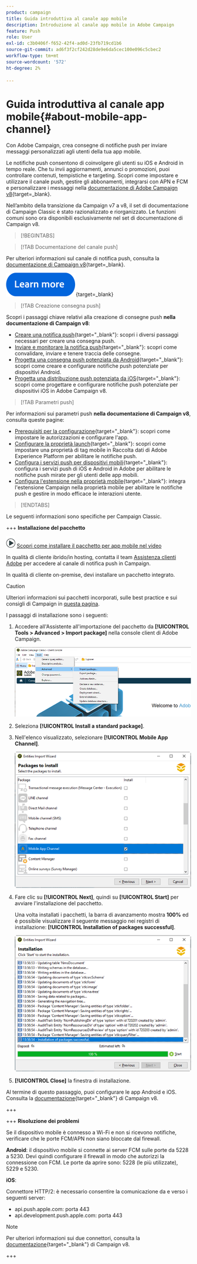 ```yaml
---
product: campaign
title: Guida introduttiva al canale app mobile
description: Introduzione al canale app mobile in Adobe Campaign
feature: Push
role: User
exl-id: c3b0406f-f652-42f4-ad0d-23fb719cd1b6
source-git-commit: ad6f3f2cf242d28de9e6da5cec100e096c5cbec2
workflow-type: tm+mt
source-wordcount: '572'
ht-degree: 2%

---
```


# Guida introduttiva al canale app mobile{#about-mobile-app-channel}

Con Adobe Campaign, crea consegne di notifiche push per inviare messaggi personalizzati agli utenti della tua app mobile.

Le notifiche push consentono di coinvolgere gli utenti su iOS e Android in tempo reale. Che tu invii aggiornamenti, annunci o promozioni, puoi controllare contenuti, tempistiche e targeting. Scopri come impostare e utilizzare il canale push, gestire gli abbonamenti, integrarsi con APN e FCM e personalizzare i messaggi nella [documentazione di Adobe Campaign v8](https://experienceleague.adobe.com/en/docs/campaign/campaign-v8/send/emails/email){target=_blank}.

Nell’ambito della transizione da Campaign v7 a v8, il set di documentazione di Campaign Classic è stato razionalizzato e riorganizzato. Le funzioni comuni sono ora disponibili esclusivamente nel set di documentazione di Campaign v8.

>[!BEGINTABS]

>[!TAB Documentazione del canale push]

Per ulteriori informazioni sul canale di notifica push, consulta la [documentazione di Campaign v8](https://experienceleague.adobe.com/docs/campaign/campaign-v8/send/push/push.html){target=_blank}.

[![immagine](../../assets/do-not-localize/learn-more-button.svg)](https://experienceleague.adobe.com/docs/campaign/campaign-v8/send/push/push.html){target=_blank}


>[!TAB Creazione consegna push]

Scopri i passaggi chiave relativi alla creazione di consegne push **nella documentazione di Campaign v8**:

* [Creare una notifica push](https://experienceleague.adobe.com/docs/campaign/campaign-v8/send/push/push.html#push-create){target="_blank"}: scopri i diversi passaggi necessari per creare una consegna push.
* [Inviare e monitorare la notifica push](https://experienceleague.adobe.com/docs/campaign/campaign-v8/send/push/push.html#push-test){target="_blank"}: scopri come convalidare, inviare e tenere traccia delle consegne.
* [Progetta una consegna push potenziata da Android](https://experienceleague.adobe.com/docs/campaign/campaign-v8/send/push/rich-push/rich-push-android.html){target="_blank"}: scopri come creare e configurare notifiche push potenziate per dispositivi Android.
* [Progetta una distribuzione push potenziata da iOS](https://experienceleague.adobe.com/docs/campaign/campaign-v8/send/push/rich-push/rich-push-ios.html){target="_blank"}: scopri come progettare e configurare notifiche push potenziate per dispositivi iOS in Adobe Campaign v8.


>[!TAB Parametri push]

Per informazioni sui parametri push **nella documentazione di Campaign v8**, consulta queste pagine:

* [Prerequisiti per la configurazione](https://experienceleague.adobe.com/docs/campaign/campaign-v8/send/push/push-settings.html#before-starting){target="_blank"}: scopri come impostare le autorizzazioni e configurare l&#39;app.
* [Configurare la proprietà launch](https://experienceleague.adobe.com/docs/campaign/campaign-v8/send/push/push-settings.html#launch-property){target="_blank"}: scopri come impostare una proprietà di tag mobile in Raccolta dati di Adobe Experience Platform per abilitare le notifiche push.
* [Configura i servizi push per dispositivi mobili](https://experienceleague.adobe.com/docs/campaign/campaign-v8/send/push/push-settings.html#push-service){target="_blank"}: configura i servizi push di iOS e Android in Adobe per abilitare le notifiche push mirate per gli utenti delle app mobili.
* [Configura l&#39;estensione nella proprietà mobile](https://experienceleague.adobe.com/docs/campaign/campaign-v8/send/push/push-settings.html#configure-extension){target="_blank"}: integra l&#39;estensione Campaign nella proprietà mobile per abilitare le notifiche push e gestire in modo efficace le interazioni utente.

>[!ENDTABS]


Le seguenti informazioni sono specifiche per Campaign Classic.

+++ **Installazione del pacchetto**

![](assets/do-not-localize/how-to-video.png) [Scopri come installare il pacchetto per app mobile nel video](https://experienceleague.adobe.com/docs/campaign-classic-learn/tutorials/sending-messages/push-channel/installing-the-mobile-app-channel.html#sending-messages)

In qualità di cliente ibrido/in hosting, contatta il team [Assistenza clienti Adobe](https://helpx.adobe.com/it/enterprise/admin-guide.html/enterprise/using/support-for-experience-cloud.ug.html) per accedere al canale di notifica push in Campaign.

In qualità di cliente on-premise, devi installare un pacchetto integrato.

>[!CAUTION]
>
>Ulteriori informazioni sui pacchetti incorporati, sulle best practice e sui consigli di Campaign in [questa pagina](../../installation/using/installing-campaign-standard-packages.md).

I passaggi di installazione sono i seguenti:

1. Accedere all&#39;Assistente all&#39;importazione del pacchetto da **[!UICONTROL Tools > Advanced > Import package]** nella console client di Adobe Campaign.

   ![](assets/package_ios.png)

1. Seleziona **[!UICONTROL Install a standard package]**.

1. Nell&#39;elenco visualizzato, selezionare **[!UICONTROL Mobile App Channel]**.

   ![](assets/package_ios_2.png)

1. Fare clic su **[!UICONTROL Next]**, quindi su **[!UICONTROL Start]** per avviare l&#39;installazione del pacchetto.

   Una volta installati i pacchetti, la barra di avanzamento mostra **100%** ed è possibile visualizzare il seguente messaggio nei registri di installazione: **[!UICONTROL Installation of packages successful]**.

   ![](assets/package_ios_3.png)

1. **[!UICONTROL Close]** la finestra di installazione.

Al termine di questo passaggio, puoi configurare le app Android e iOS. Consulta la [documentazione](https://experienceleague.adobe.com/docs/campaign/campaign-v8/send/push/push.html){target="_blank"} di Campaign v8.

+++

+++ **Risoluzione dei problemi**

Se il dispositivo mobile è connesso a Wi-Fi e non si ricevono notifiche, verificare che le porte FCM/APN non siano bloccate dal firewall.

**Android**: il dispositivo mobile si connette ai server FCM sulle porte da 5228 a 5230. Devi quindi configurare il firewall in modo che autorizzi la connessione con FCM. Le porte da aprire sono: 5228 (le più utilizzate), 5229 e 5230.

**iOS**:

Connettore HTTP/2: è necessario consentire la comunicazione da e verso i seguenti server:

* api.push.apple.com: porta 443
* api.development.push.apple.com: porta 443

>[!NOTE]
>
>Per ulteriori informazioni sui due connettori, consulta la [documentazione](https://experienceleague.adobe.com/docs/campaign/campaign-v8/send/push/push-settings.html){target="_blank"} di Campaign v8.

+++
